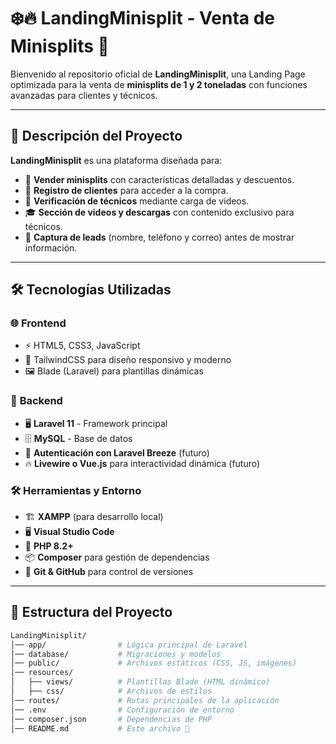 # ❄️🔥 **LandingMinisplit - Venta de Minisplits** 🚀

Bienvenido al repositorio oficial de **LandingMinisplit**, una Landing Page optimizada para la venta de **minisplits de 1 y 2 toneladas** con funciones avanzadas para clientes y técnicos.

---

## 📌 **Descripción del Proyecto**
**LandingMinisplit** es una plataforma diseñada para:
- 📢 **Vender minisplits** con características detalladas y descuentos.
- 🛒 **Registro de clientes** para acceder a la compra.
- 🎥 **Verificación de técnicos** mediante carga de videos.
- 🎓 **Sección de videos y descargas** con contenido exclusivo para técnicos.
- 📩 **Captura de leads** (nombre, teléfono y correo) antes de mostrar información.

---

## 🛠 **Tecnologías Utilizadas**
### 🌐 **Frontend**
- ⚡ HTML5, CSS3, JavaScript
- 🎨 TailwindCSS para diseño responsivo y moderno
- 🖼️ Blade (Laravel) para plantillas dinámicas

### 🔧 **Backend**
- 🖥️ **Laravel 11** - Framework principal
- 🗄️ **MySQL** - Base de datos
- 🔑 **Autenticación con Laravel Breeze** (futuro)
- 🔥 **Livewire o Vue.js** para interactividad dinámica (futuro)

### 🛠 **Herramientas y Entorno**
- 🏗️ **XAMPP** (para desarrollo local)
- 🖥️ **Visual Studio Code**
- 🐘 **PHP 8.2+**
- 📦 **Composer** para gestión de dependencias
- 🔄 **Git & GitHub** para control de versiones

---

## 📂 **Estructura del Proyecto**
```bash
LandingMinisplit/
│── app/                # Lógica principal de Laravel
│── database/           # Migraciones y modelos
│── public/             # Archivos estáticos (CSS, JS, imágenes)
│── resources/
│   ├── views/          # Plantillas Blade (HTML dinámico)
│   ├── css/            # Archivos de estilos
│── routes/             # Rutas principales de la aplicación
│── .env                # Configuración de entorno
│── composer.json       # Dependencias de PHP
│── README.md           # Este archivo 🤩
